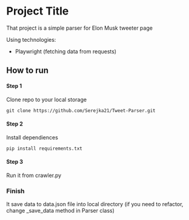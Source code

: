 
# Project Title

That project is a simple parser for Elon Musk tweeter page

Using technologies:
- Playwright (fetching data from requests)


## How to run

#### Step 1

Clone repo to your local storage

```
git clone https://github.com/Serejka21/Tweet-Parser.git
```

#### Step 2

Install dependiences

```
pip install requirements.txt
```

#### Step 3

Run it from crawler.py

### Finish

It save data to data.json file into local directory (if you need to refactor, change _save_data method in Parser class)
 